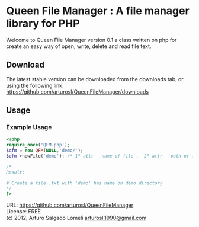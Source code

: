 # Queen File Manager : A file manager library for PHP

Welcome to Queen File Manager version 0.1 a class written on php for create an easy way of open, write, delete and read file text.


## Download

The latest stable version can be downloaded from the downloads tab, or using the following link:   
https://github.com/arturosl/QueenFileManager/downloads

## Usage

### Example Usage
```php
<?php
require_once('QFM.php');
$qfm = new QFM(NULL,'demo/');
$qfm->newFile('demo'); /* 1º attr - name of file ,  2º attr - path of file */

/*
Result:

# Create a file .txt with 'demo' has name on demo directory
*/
?>
```  
 
URL: https://github.com/arturosl/QueenFileManager  
License: FREE  
(c) 2012, Arturo Salgado Lomeli <arturosl.1990@gmail.com>  